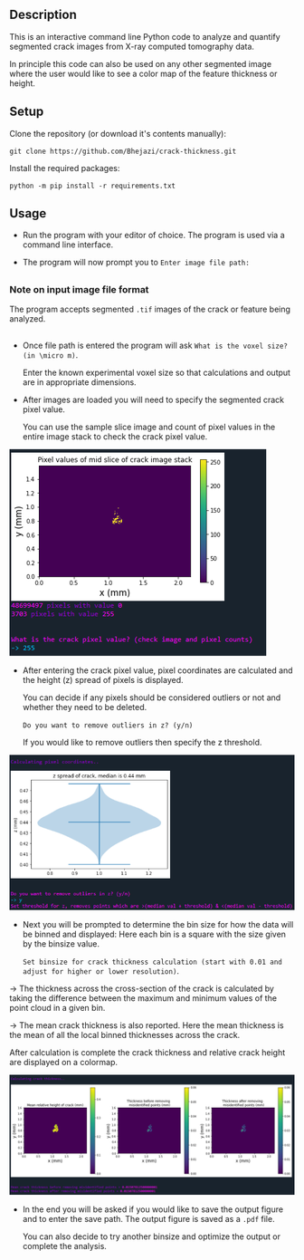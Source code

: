 ## Description

This is an interactive command line Python code to analyze and quantify segmented crack images from X-ray computed tomography data.

In principle this code can also be used on any other segmented image where the user would like to see a color map of the feature thickness or height.

## Setup
Clone the repository (or download it's contents manually):
```shell
git clone https://github.com/Bhejazi/crack-thickness.git
```

Install the required packages:
```shell
python -m pip install -r requirements.txt
```

## Usage
- Run the program with your editor of choice. The program is used via a command line interface.

- The program will now prompt you to `Enter image file path:`
##
### Note on input image file format
The program accepts segmented `.tif` images of the crack or feature being analyzed.
##

- Once file path is entered the program will ask `What is the voxel size? (in \micro m)`.

  Enter the known experimental voxel size so that calculations and output are in appropriate dimensions.

- After images are loaded you will need to specify the segmented crack pixel value.

  You can use the sample slice image and count of pixel values in the entire image stack to check the crack pixel value.

![Screenshot of sample slice and pixel counts.](images/pixel_count.png)

- After entering the crack pixel value, pixel coordinates are calculated and the height (z) spread of pixels is displayed.

  You can decide if any pixels should be considered outliers or not and whether they need to be deleted.

  `Do you want to remove outliers in z? (y/n)`

  If you would like to remove outliers then specify the z threshold.

![Screenshot of outlier removal.](images/coords.png)

- Next you will be prompted to determine the bin size for how the data will be binned and displayed: Here each bin is a square with the size given by the binsize value.

  `Set binsize for crack thickness calculation (start with 0.01 and adjust for higher or lower resolution)`.

-> The thickness across the cross-section of the crack is calculated by taking the difference between the maximum and minimum values of the point cloud in a given bin.

-> The mean crack thickness is also reported. Here the mean thickness is the mean of all the local binned thicknesses across the crack.

After calculation is complete the crack thickness and relative crack height are displayed on a colormap.

![Screenshot of output.](images/output.png)

- In the end you will be asked if you would like to save the output figure and to enter the save path. The output figure is saved as a `.pdf` file.

  You can also decide to try another binsize and optimize the output or complete the analysis.
